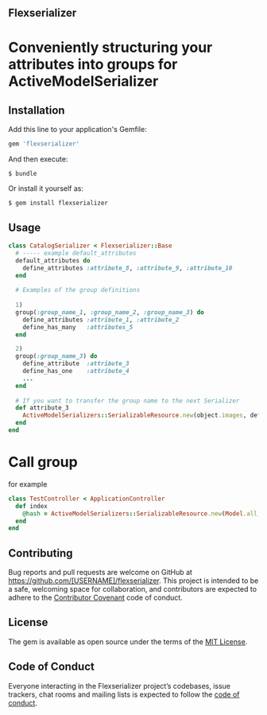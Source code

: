 ## Flexserializer
# Conveniently structuring your attributes into groups for ActiveModelSerializer

## Installation

Add this line to your application's Gemfile:

```ruby
gem 'flexserializer'
```

And then execute:

    $ bundle

Or install it yourself as:

    $ gem install flexserializer

## Usage

```ruby
class CatalogSerializer < Flexserializer::Base
  # ----- example default_attributes
  default_attributes do
    define_attributes :attribute_8, :attribute_9, :attribute_10
  end
  
  # Examples of the group definitions
  
  1)
  group(:group_name_1, :group_name_2, :group_name_3) do
    define_attributes :attribute_1, :attribute_2
    define_has_many   :attributes_5
  end

  2)
  group(:group_name_3) do
    define_attribute  :attribute_3
    define_has_one    :attribute_4
    ...
  end
    
  # If you want to transfer the group name to the next Serializer 
  def attribute_3
    ActiveModelSerializers::SerializableResource.new(object.images, define_options).serializable_hash
  end
end
```

# Call group

for example
```ruby
class TestController < ApplicationController
  def index
    @hash = ActiveModelSerializers::SerializableResource.new(Model.all, {group: :group_name_3}).serializable_hash
  end
end
```

## Contributing

Bug reports and pull requests are welcome on GitHub at https://github.com/[USERNAME]/flexserializer. This project is intended to be a safe, welcoming space for collaboration, and contributors are expected to adhere to the [Contributor Covenant](http://contributor-covenant.org) code of conduct.

## License

The gem is available as open source under the terms of the [MIT License](http://opensource.org/licenses/MIT).

## Code of Conduct

Everyone interacting in the Flexserializer project’s codebases, issue trackers, chat rooms and mailing lists is expected to follow the [code of conduct](https://github.com/[USERNAME]/flexserializer/blob/master/CODE_OF_CONDUCT.md).
